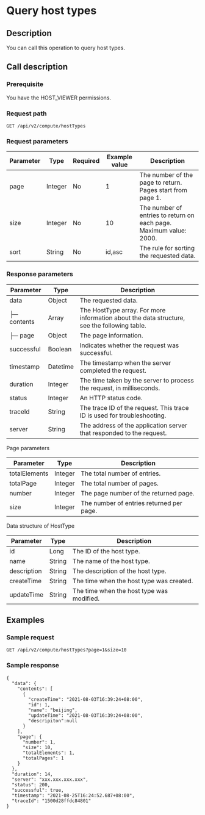 Query host types 
=====================================



Description 
--------------------------------

You can call this operation to query host types.

Call description 
-------------------------------------

### Prerequisite 

You have the HOST_VIEWER permissions.

### Request path 

`GET /api/v2/compute/hostTypes`

### Request parameters 



| Parameter |  Type   | Required | Example value |                                    Description                                     |
|-----------|---------|----------|---------------|------------------------------------------------------------------------------------|
| page      | Integer | No       | 1             | The number of the page to return. Pages start from page 1.                         |
| size      | Integer | No       | 10            | The number of entries to return on each page. Maximum value: 2000. |
| sort      | String  | No       | id,asc        | The rule for sorting the requested data.                                           |



### Response parameters 



|  Parameter  |   Type   |                                         Description                                         |
|-------------|----------|---------------------------------------------------------------------------------------------|
| data        | Object   | The requested data.                                                                         |
| ├─ contents | Array    | The HostType array. For more information about the data structure, see the following table. |
| ├─ page     | Object   | The page information.                                                                       |
| successful  | Boolean  | Indicates whether the request was successful.                                               |
| timestamp   | Datetime | The timestamp when the server completed the request.                                        |
| duration    | Integer  | The time taken by the server to process the request, in milliseconds.                       |
| status      | Integer  | An HTTP status code.                                                                        |
| traceId     | String   | The trace ID of the request. This trace ID is used for troubleshooting.                     |
| server      | String   | The address of the application server that responded to the request.                        |



Page parameters


|   Parameter   |  Type   |               Description                |
|---------------|---------|------------------------------------------|
| totalElements | Integer | The total number of entries.             |
| totalPage     | Integer | The total number of pages.               |
| number        | Integer | The page number of the returned page.    |
| size          | Integer | The number of entries returned per page. |



Data structure of HostType


|  Parameter  |  Type  |                Description                |
|-------------|--------|-------------------------------------------|
| id          | Long   | The ID of the host type.                  |
| name        | String | The name of the host type.                |
| description | String | The description of the host type.         |
| createTime  | String | The time when the host type was created.  |
| updateTime  | String | The time when the host type was modified. |



Examples 
-----------------------------

### Sample request 

`GET /api/v2/compute/hostTypes?page=1&size=10`

### Sample response 

```unknow
{
  "data": {
    "contents": [
      {
        "createTime": "2021-08-03T16:39:24+08:00",
        "id": 1,
        "name": "beijing",
        "updateTime": "2021-08-03T16:39:24+08:00",
        "descripiton":null
      }
    ],
    "page": {
      "number": 1,
      "size": 10,
      "totalElements": 1,
      "totalPages": 1
    }
  },
  "duration": 14,
  "server": "xxx.xxx.xxx.xxx",
  "status": 200,
  "successful": true,
  "timestamp": "2021-08-25T16:24:52.687+08:00",
  "traceId": "1500d28ffdc84801"
}
```


